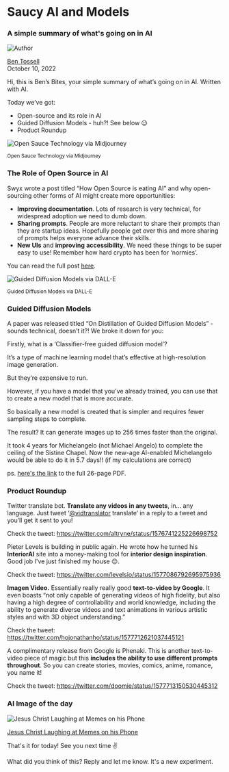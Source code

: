 # Saucy AI and Models

### A simple summary of what's going on in AI

![Author](https://media.beehiiv.com/cdn-cgi/image/format=auto,onerror=redirect/uploads/user/profile_picture/fc858b4d-39e3-4be1-abf4-2b55504e21a2/thumb_uJ4UYake_400x400.jpg)

[Ben Tossell](https://www.twitter.com/bentossell)  
October 10, 2022

Hi, this is Ben’s Bites, your simple summary of what’s going on in AI. Written with AI.

Today we’ve got:

* Open-source and its role in AI
* Guided Diffusion Models - huh?! See below 😉
* Product Roundup

![Open Sauce Technology via Midjourney](https://media.beehiiv.com/cdn-cgi/image/format=auto,onerror=redirect/uploads/asset/file/e87c4a35-277a-4ccf-821b-43a5a69374da/grid_0__23_.png)

<small>Open Sauce Technology via Midjourney</small>

### The Role of Open Source in AI

Swyx wrote a post titled “How Open Source is eating AI” and why open-sourcing other forms of AI might create more opportunities:

* **Improving documentation**. Lots of research is very technical, for widespread adoption we need to dumb down.
* **Sharing prompts**. People are more reluctant to share their prompts than they are startup ideas. Hopefully people get over this and more sharing of prompts helps everyone advance their skills.
* **New UIs** and **improving** **accessibility**. We need these things to be super easy to use! Remember how hard crypto has been for ‘normies’.

You can read the full post [<u>here</u>](https://flight.beehiiv.net/v2/clicks/eyJhbGciOiJIUzI1NiIsInR5cCI6IkpXVCJ9.eyJ1cmwiOiJodHRwczovL2xzcGFjZS5zd3l4LmlvL3Avb3Blbi1zb3VyY2UtYWk_dXRtX3NvdXJjZT1iZW5zYml0ZXMiLCJwb3N0X2lkIjoiNTdlYTFhYjQtNmUyYy00OGI2LTkwOTAtY2ZkOTJjZjZhYTRhIiwicHVibGljYXRpb25faWQiOiI0NDdmNmU2MC1lMzZhLTQ2NDItYjZmOC00NmJlYjE5MDQ1ZWMiLCJ2aXNpdF90b2tlbiI6IjdkNTMyNTUyLWY1ZTQtNGY0Zi1iZmIyLWVmZjhhZGFlZjNkNCIsImlhdCI6MTY3NDAzMTg2Ni43ODQsImlzcyI6Im9yY2hpZCJ9.OYrhs0O0ZV0PytaQydfpqoJXCsGhaMZAn0CIEC9jbA8).

![Guided Diffusion Models via DALL-E](https://media.beehiiv.com/cdn-cgi/image/format=auto,onerror=redirect/uploads/asset/file/1dc2e645-c1a3-4dde-b7ab-6a29e6e3377a/DALL_E_2022-10-10_14.34.49_-_Guided_Diffusion_Models.png)

<small>Guided Diffusion Models via DALL-E</small>

### Guided Diffusion Models

A paper was released titled “On Distillation of Guided Diffusion Models” - sounds technical, doesn’t it?! We broke it down for you:

Firstly, what is a ‘Classifier-free guided diffusion model’?

It’s a type of machine learning model that’s effective at high-resolution image generation.

But they’re expensive to run.

However, if you have a model that you've already trained, you can use that to create a new model that is more accurate.

So basically a new model is created that is simpler and requires fewer sampling steps to complete.

The result? It can generate images up to 256 times faster than the original.

It took 4 years for Michelangelo (not Michael Angelo) to complete the ceiling of the Sistine Chapel. Now the new-age AI-enabled Michelangelo would be able to do it in 5.7 days!! (if my calculations are correct)

ps. [here's the link](https://flight.beehiiv.net/v2/clicks/eyJhbGciOiJIUzI1NiIsInR5cCI6IkpXVCJ9.eyJ1cmwiOiJodHRwczovL2FyeGl2Lm9yZy9wZGYvMjIxMC4wMzE0Mi5wZGYiLCJwb3N0X2lkIjoiNTdlYTFhYjQtNmUyYy00OGI2LTkwOTAtY2ZkOTJjZjZhYTRhIiwicHVibGljYXRpb25faWQiOiI0NDdmNmU2MC1lMzZhLTQ2NDItYjZmOC00NmJlYjE5MDQ1ZWMiLCJ2aXNpdF90b2tlbiI6IjdkNTMyNTUyLWY1ZTQtNGY0Zi1iZmIyLWVmZjhhZGFlZjNkNCIsImlhdCI6MTY3NDAzMTg2Ni43ODQsImlzcyI6Im9yY2hpZCJ9.SxJ6ofcTOdsljrigcqzYdUBDgFZw1PmjlIbjZjOzwpA) to the full 26-page PDF.

### Product Roundup

Twitter translate bot. **Translate any videos in any tweets**, in... any language. Just tweet ‘[<u>@vidtranslator</u>](https://flight.beehiiv.net/v2/clicks/eyJhbGciOiJIUzI1NiIsInR5cCI6IkpXVCJ9.eyJ1cmwiOiJodHRwczovL3R3aXR0ZXIuY29tL3ZpZHRyYW5zbGF0b3IiLCJwb3N0X2lkIjoiNTdlYTFhYjQtNmUyYy00OGI2LTkwOTAtY2ZkOTJjZjZhYTRhIiwicHVibGljYXRpb25faWQiOiI0NDdmNmU2MC1lMzZhLTQ2NDItYjZmOC00NmJlYjE5MDQ1ZWMiLCJ2aXNpdF90b2tlbiI6IjdkNTMyNTUyLWY1ZTQtNGY0Zi1iZmIyLWVmZjhhZGFlZjNkNCIsImlhdCI6MTY3NDAzMTg2Ni43ODQsImlzcyI6Im9yY2hpZCJ9.0Gpt5PfQfDORmaA5uvcMGMmGBuPoFwHteuBsar9v9c0) translate’ in a reply to a tweet and you’ll get it sent to you!

Check the tweet: [<u>https://twitter.com/altryne/status/1576741225226698752</u>](https://flight.beehiiv.net/v2/clicks/eyJhbGciOiJIUzI1NiIsInR5cCI6IkpXVCJ9.eyJ1cmwiOiJodHRwczovL3R3aXR0ZXIuY29tL2FsdHJ5bmUvc3RhdHVzLzE1NzY3NDEyMjUyMjY2OTg3NTIiLCJwb3N0X2lkIjoiNTdlYTFhYjQtNmUyYy00OGI2LTkwOTAtY2ZkOTJjZjZhYTRhIiwicHVibGljYXRpb25faWQiOiI0NDdmNmU2MC1lMzZhLTQ2NDItYjZmOC00NmJlYjE5MDQ1ZWMiLCJ2aXNpdF90b2tlbiI6IjdkNTMyNTUyLWY1ZTQtNGY0Zi1iZmIyLWVmZjhhZGFlZjNkNCIsImlhdCI6MTY3NDAzMTg2Ni43ODQsImlzcyI6Im9yY2hpZCJ9.0x00l4kkx7ve9C_0xmmLvSdy_M0w2IfkBPVtZju7CuY)

Pieter Levels is building in public again. He wrote how he turned his **InteriorAI** site into a money-making tool for **interior design inspiration**. Good job I've just finished my house 😒.

Check the tweet: [<u>https://twitter.com/levelsio/status/1577086792695975936</u>](https://flight.beehiiv.net/v2/clicks/eyJhbGciOiJIUzI1NiIsInR5cCI6IkpXVCJ9.eyJ1cmwiOiJodHRwczovL3R3aXR0ZXIuY29tL2xldmVsc2lvL3N0YXR1cy8xNTc3MDg2NzkyNjk1OTc1OTM2IiwicG9zdF9pZCI6IjU3ZWExYWI0LTZlMmMtNDhiNi05MDkwLWNmZDkyY2Y2YWE0YSIsInB1YmxpY2F0aW9uX2lkIjoiNDQ3ZjZlNjAtZTM2YS00NjQyLWI2ZjgtNDZiZWIxOTA0NWVjIiwidmlzaXRfdG9rZW4iOiI3ZDUzMjU1Mi1mNWU0LTRmNGYtYmZiMi1lZmY4YWRhZWYzZDQiLCJpYXQiOjE2NzQwMzE4NjYuNzg0LCJpc3MiOiJvcmNoaWQifQ.LN0aoyCMjccwJVE5-SzTCER8TOXXw7ktH3m9G4iZxVQ)

**Imagen Video.** Essentially really really good **text-to-video by Google**. It even boasts “not only capable of generating videos of high fidelity, but also having a high degree of controllability and world knowledge, including the ability to generate diverse videos and text animations in various artistic styles and with 3D object understanding.”

Check the tweet: [<u>https://twitter.com/hojonathanho/status/1577712621037445121</u>](https://flight.beehiiv.net/v2/clicks/eyJhbGciOiJIUzI1NiIsInR5cCI6IkpXVCJ9.eyJ1cmwiOiJodHRwczovL3R3aXR0ZXIuY29tL2hvam9uYXRoYW5oby9zdGF0dXMvMTU3NzcxMjYyMTAzNzQ0NTEyMSIsInBvc3RfaWQiOiI1N2VhMWFiNC02ZTJjLTQ4YjYtOTA5MC1jZmQ5MmNmNmFhNGEiLCJwdWJsaWNhdGlvbl9pZCI6IjQ0N2Y2ZTYwLWUzNmEtNDY0Mi1iNmY4LTQ2YmViMTkwNDVlYyIsInZpc2l0X3Rva2VuIjoiN2Q1MzI1NTItZjVlNC00ZjRmLWJmYjItZWZmOGFkYWVmM2Q0IiwiaWF0IjoxNjc0MDMxODY2Ljc4NCwiaXNzIjoib3JjaGlkIn0.1XFySaj-30Cjo8U1moQkzJPHs87vor4ab_JZqtyWi_Q)

A complimentary release from Google is Phenaki. This is another text-to-video piece of magic but this **includes the ability to use different prompts throughout**. So you can create stories, movies, comics, anime, romance, you name it!

Check the tweet: [<u>https://twitter.com/doomie/status/1577713150530445312</u>](https://flight.beehiiv.net/v2/clicks/eyJhbGciOiJIUzI1NiIsInR5cCI6IkpXVCJ9.eyJ1cmwiOiJodHRwczovL3R3aXR0ZXIuY29tL2Rvb21pZS9zdGF0dXMvMTU3NzcxMzE1MDUzMDQ0NTMxMiIsInBvc3RfaWQiOiI1N2VhMWFiNC02ZTJjLTQ4YjYtOTA5MC1jZmQ5MmNmNmFhNGEiLCJwdWJsaWNhdGlvbl9pZCI6IjQ0N2Y2ZTYwLWUzNmEtNDY0Mi1iNmY4LTQ2YmViMTkwNDVlYyIsInZpc2l0X3Rva2VuIjoiN2Q1MzI1NTItZjVlNC00ZjRmLWJmYjItZWZmOGFkYWVmM2Q0IiwiaWF0IjoxNjc0MDMxODY2Ljc4NSwiaXNzIjoib3JjaGlkIn0.h7UzHiP48tT1NDdEII5bgN2qqbuqH5ghwZoM61wCuFg)

### AI Image of the day

![Jesus Christ Laughing at Memes on his Phone](https://media.beehiiv.com/cdn-cgi/image/format=auto,onerror=redirect/uploads/asset/file/9e70a73c-5e18-425c-8bdc-353b22302203/ezgif.com-gif-maker__5_.jpg)

[Jesus Christ Laughing at Memes on his Phone](https://flight.beehiiv.net/v2/clicks/eyJhbGciOiJIUzI1NiIsInR5cCI6IkpXVCJ9.eyJ1cmwiOiJodHRwczovL3d3dy5yZWRkaXQuY29tL3IvZGFsbGUyL2NvbW1lbnRzL3h6cWV5dS9qZXN1c19jaHJpc3RfbGF1Z2hpbmdfYXRfbWVtZXNfb25faGlzX3Bob25lLyIsInBvc3RfaWQiOiI1N2VhMWFiNC02ZTJjLTQ4YjYtOTA5MC1jZmQ5MmNmNmFhNGEiLCJwdWJsaWNhdGlvbl9pZCI6IjQ0N2Y2ZTYwLWUzNmEtNDY0Mi1iNmY4LTQ2YmViMTkwNDVlYyIsInZpc2l0X3Rva2VuIjoiN2Q1MzI1NTItZjVlNC00ZjRmLWJmYjItZWZmOGFkYWVmM2Q0IiwiaWF0IjoxNjc0MDMxODY2Ljc4NSwiaXNzIjoib3JjaGlkIn0.do6z7I60sUKGOQkq9DQOc9hovE5SIbQePY8qx0-rJbM)

That's it for today! See you next time ✌️

What did you think of this? Reply and let me know. It's a new experiment.